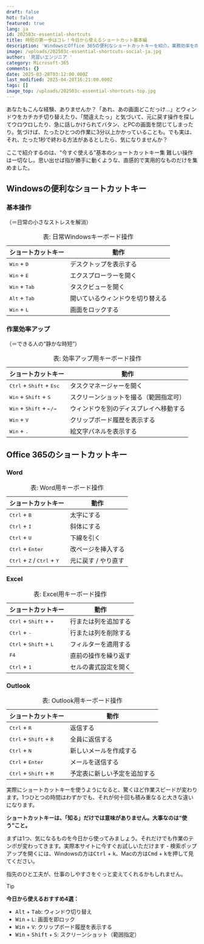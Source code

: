 ```yaml
---
draft: false
hot: false
featured: true
lang: ja
id: 202503c-essential-shortcuts
title: 時短の第一歩はコレ！今日から使えるショートカット基本編
description: 'WindowsとOffice 365の便利なショートカットキーを紹介。業務効率を向上させるための必須テクニックをチェック！ '
image: /uploads/202503c-essential-shortcuts-social-ja.jpg
author: '見習いエンジニア '
category: Microsoft-365
comments: {}
date: 2025-03-28T03:12:00.000Z
last_modified: 2025-04-28T16:21:00.000Z
tags: []
image_top: /uploads/202503c-essential-shortcuts-top.jpg
---
```

あなたもこんな経験、ありませんか？「あれ、あの画面どこだっけ…」とウィンドウをカチカチ切り替えたり、「間違えたっ」と気づいて、元に戻す操作を探してウロウロしたり、急に話しかけられてバタン、とPCの画面を閉じてしまったり。気づけば、たったひとつの作業に3分以上かかっていることも。でも実は、それ、たった1秒で終わる方法があるとしたら、気になりませんか？
<!--more-->

ここで紹介するのは、“今すぐ使える”基本のショートカットキー集
難しい操作は一切なし。思い出せば指が勝手に動くような、直感的で実用的なものだけを集めました。

## Windowsの便利なショートカットキー
### 基本操作
（＝日常の小さなストレスを解消）

<table  class="not-prose w-full text-sm">
  <caption>
    表: 日常Windowsキーボード操作
  </caption>
  <thead>
    <tr>
      <th>ショートカットキー</th>
      <th>動作</th>
    </tr>
  </thead>
  <tbody>
    <tr>
      <td><kbd>Win</kbd> + <kbd>D</kbd></td>
      <td>デスクトップを表示する</td>
    </tr>
    <tr>
      <td><kbd>Win</kbd> + <kbd>E</kbd></td>
      <td>エクスプローラーを開く</td>
    </tr>
    <tr>
      <td><kbd>Win</kbd> + <kbd>Tab</kbd></td>
      <td>タスクビューを開く</td>
    </tr>
    <tr>
      <td><kbd>Alt</kbd> + <kbd>Tab</kbd></td>
      <td>開いているウィンドウを切り替える</td>
    </tr>
    <tr>
      <td><kbd>Win</kbd> + <kbd>L</kbd></td>
      <td>画面をロックする</td>
    </tr>
  </tbody>
</table>

### 作業効率アップ
（＝できる人の“静かな時短”）

<table class="not-prose w-full text-sm">
  <caption>
    表: 効率アップ用キーボード操作
  </caption>
  <thead>
    <tr>
      <th>ショートカットキー</th>
      <th>動作</th>
    </tr>
  </thead>
  <tbody>
    <tr>
      <td><kbd>Ctrl</kbd> + <kbd>Shift</kbd> + <kbd>Esc</kbd></td>
      <td>タスクマネージャーを開く</td>
    </tr>
    <tr>
      <td><kbd>Win</kbd> + <kbd>Shift</kbd> + <kbd>S</kbd></td>
      <td>スクリーンショットを撮る（範囲指定可）</td>
    </tr>
    <tr>
      <td><kbd>Win</kbd> + <kbd>Shift</kbd> + <kbd>←/→</kbd></td>
      <td>ウィンドウを別のディスプレイへ移動する</td>
    </tr>
    <tr>
      <td><kbd>Win</kbd> + <kbd>V</kbd></td>
      <td>クリップボード履歴を表示する</td>
    </tr>
    <tr>
      <td><kbd>Win</kbd> + <kbd>.</kbd></td>
      <td>絵文字パネルを表示する</td>
    </tr>
  </tbody>
</table>



## Office 365のショートカットキー
### Word

<table class="not-prose w-full text-sm">
  <caption>
    表: Word用キーボード操作
  </caption>
  <thead>
    <tr>
      <th>ショートカットキー</th>
      <th>動作</th>
    </tr>
  </thead>
  <tbody>
    <tr>
      <td><kbd>Ctrl</kbd> + <kbd>B</kbd></td>
      <td>太字にする</td>
    </tr>
    <tr>
      <td><kbd>Ctrl</kbd> + <kbd>I</kbd></td>
      <td>斜体にする</td>
    </tr>
    <tr>
      <td><kbd>Ctrl</kbd> + <kbd>U</kbd></td>
      <td>下線を引く</td>
    </tr>
    <tr>
      <td><kbd>Ctrl</kbd> + <kbd>Enter</kbd></td>
      <td>改ページを挿入する</td>
    </tr>
    <tr>
      <td><kbd>Ctrl</kbd> + <kbd>Z</kbd> / <kbd>Ctrl</kbd> + <kbd>Y</kbd></td>
      <td>元に戻す / やり直す</td>
    </tr>
  </tbody>
</table>


### Excel 

<table class="not-prose w-full text-sm">
  <caption>
    表: Excel用キーボード操作
  </caption>
  <thead>
    <tr>
      <th>ショートカットキー</th>
      <th>動作</th>
    </tr>
  </thead>
  <tbody>
    <tr>
      <td><kbd>Ctrl</kbd> + <kbd>Shift</kbd> + <kbd>+</kbd> </td>
      <td>行または列を追加する</td>
    </tr>
    <tr>
      <td><kbd>Ctrl</kbd> + <kbd>-</kbd></td>
      <td>行または列を削除する</td>
    </tr>
    <tr>
      <td><kbd>Ctrl</kbd> + <kbd>Shift</kbd> + <kbd>L</kbd></td>
      <td>フィルターを適用する</td>
    </tr>
    <tr>
      <td><kbd>F4</kbd></td>
      <td>直前の操作を繰り返す</td>
    </tr>
    <tr>
      <td><kbd>Ctrl</kbd> + <kbd>1</kbd></td>
      <td>セルの書式設定を開く</td>
    </tr>
  </tbody>
</table>


### Outlook

<table class="not-prose w-full text-sm">
  <caption>
    表: Outlook用キーボード操作
  </caption>
  <thead>
    <tr>
      <th>ショートカットキー</th>
      <th>動作</th>
    </tr>
  </thead>
  <tbody>
    <tr>
      <td><kbd>Ctrl</kbd> + <kbd>R</kbd></td>
      <td>返信する</td>
    </tr>
    <tr>
      <td><kbd>Ctrl</kbd> + <kbd>Shift</kbd> + <kbd>R</kbd></td>
      <td>全員に返信する</td>
    </tr>
    <tr>
      <td><kbd>Ctrl</kbd> + <kbd>N</kbd></td>
      <td>新しいメールを作成する</td>
    </tr>
    <tr>
      <td><kbd>Ctrl</kbd> + <kbd>Enter</kbd></td>
      <td>メールを送信する</td>
    </tr>
    <tr>
      <td><kbd>Ctrl</kbd> + <kbd>Shift</kbd> + <kbd>M</kbd></td>
      <td>予定表に新しい予定を追加する</td>
    </tr>
  </tbody>
</table>

実際にショートカットキーを使うようになると、驚くほど作業スピードが変わります。1つひとつの時間はわずかでも、それが何十回も積み重なると大きな違いになります。 

**ショートカットキーは、「知る」だけでは意味がありません。大事なのは“使う”こと。** 

まずは1つ、気になるものを今日から使ってみましょう。それだけでも作業のテンポが変わってきます。実際本サイトに今すぐお試しいただけます - 検索ポップアップを開くには、Windowsの方は<kbd>Ctrl</kbd> + <kbd>k</kbd>、Macの方は<kbd>Cmd</kbd> + <kbd>k</kbd>を押して見てください。

指先のひと工夫が、仕事のしやすさをぐっと変えてくれるかもしれません。 


> [!TIP] 
> **今日から使えるおすすめ4選：**
> - <kbd>Alt</kbd> + <kbd>Tab</kbd>: ウィンドウ切り替え 
> - <kbd>Win</kbd> + <kbd>L</kbd>: 画面を即ロック 
> - <kbd>Win</kbd> + <kbd>V</kbd>: クリップボード履歴を表示する
> - <kbd>Win</kbd> + <kbd>Shift</kbd> + <kbd>S</kbd>: スクリーンショット（範囲指定）
> <br><br>
